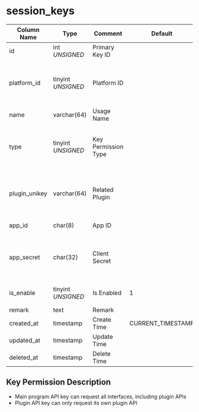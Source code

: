 # session_keys

| Column Name | Type | Comment | Default | Null | Remark |
| --- | --- | --- | --- | --- | --- |
| id | int *UNSIGNED* | Primary Key ID |  | NO | Auto Increment |
| platform_id | tinyint *UNSIGNED* | Platform ID |  | NO | Related key name [configs->item_key = platforms](../dictionary/platforms.md) |
| name | varchar(64) | Usage Name |  | NO |  |
| type | tinyint *UNSIGNED* | Key Permission Type |  | NO | 1. Main Program API / 2. Admin API / 3. Plugin API |
| plugin_unikey | varchar(64) | Related Plugin |  | YES | Plugin API exclusive, Related field [plugins->unikey](../plugins/plugins.md) |
| app_id | char(8) | App ID |  | NO | Auto-generated |
| app_secret | char(32) | Client Secret |  | NO | Auto-generated, encrypted storage in the database |
| is_enable | tinyint *UNSIGNED* | Is Enabled | 1 | NO | 0. Disabled / 1. Enabled |
| remark | text | Remark |  | YES |  |
| created_at | timestamp | Create Time | CURRENT_TIMESTAMP | NO |  |
| updated_at | timestamp | Update Time |  | YES |  |
| deleted_at | timestamp | Delete Time |  | YES |  |

## Key Permission Description

- Main program API key can request all interfaces, including plugin APIs
- Plugin API key can only request its own plugin API
